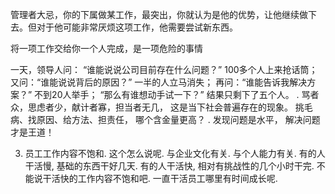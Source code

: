 管理者大忌，你的下属做某工作，最突出，你就认为是他的优势，让他继续做下去。但对于他可能非常厌烦这项工作，他需要尝试新东西。

将一项工作交给你一个人完成，是一项危险的事情


一天，领导人问： “谁能说说公司目前存在什么问题？” 100多个人上来抢话筒； 
又问：“谁能说说背后的原因？” 一半的人立马消失； 
再问：“谁能告诉我解决方案？” 不到20人举手； “那么有谁想动手试一下？” 结果只剩下了五个人。 
. 骂者众，思虑者少，献计者寡，担当者无几， 这是当下社会普遍存在的现象。 挑毛病、找原因、给方法、担责任， 哪个含金量更高？ . 发现问题是水平， 解决问题才是王道！


3) 员工工作内容不饱和. 这个怎么说呢. 与企业文化有关. 与个人能力有关. 有的人干活慢, 基础的东西干好几天. 有的人干活快, 相对有挑战性的几个小时干完. 不能说干活快的工作内容不饱和吧. 一直干活员工哪里有时间成长呢. 
